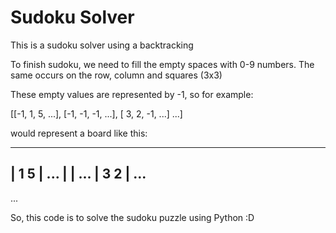 # Sudoku Solver

This is a sudoku solver using a backtracking

To finish sudoku, we need to fill the empty spaces with 0-9 numbers. The same occurs on the row, column and squares (3x3)

These empty values are represented by -1, so for example:

[[-1,  1,  5, ...],
 [-1, -1, -1, ...],
 [ 3, 2, -1, ...]
 ...]
 
 would represent a board like this:
 
  -----------
|     1   5 | ...
|           | ...
| 3   2     | ...
 -----------
 ...
 
 
 So, this code is to solve the sudoku puzzle using Python :D

